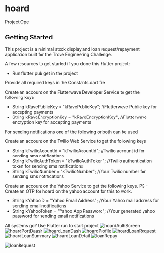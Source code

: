 # hoard

Project Ope

## Getting Started

This project is a minimal stock display and loan request/repayment application built for the Trove Engineering Challenge.

A few resources to get started if you clone this Flutter project:

- Run flutter pub get in the project

Provide all required keys in the Constants.dart file

Create an account on the Flutterwave Developer Service to get the following keys

- String kRavePublicKey = "kRavePublicKey"; //Flutterwave Public key for accepting payments
- String kRaveEncryptionKey = "kRaveEncryptionKey"; //Flutterwave encryption key for accepting payments

For sending notifications one of the following or both can be used

Create an account on the Twilio Web Service to get the following keys

- String kTwilioAcountId = "kTwilioAcountId"; //Twilio account id for sending sms notifications
- String kTwilioAuthToken = "kTwilioAuthToken"; //Twilio authentication token for sending sms notifications
- String kTwilioNumber = "kTwilioNumber"; //Your Twilio number for sending sms notifications

Create an account on the Yahoo Service to get the following keys. PS - Create an OTP for hoard on the yahoo account for this to work.
- String kYahooID = "Yahoo Email Address"; //Your Yahoo mail address for sending email notifications
- String kYahooToken = "Yahoo App Password";  //Your generated yahoo password for sending email notifications

All systems go? Use Flutter run to start project
![hoardAuthScreen](https://user-images.githubusercontent.com/40659333/120620183-9de10980-c454-11eb-97bd-cc6337f263f5.png)
![hoardPortDaash](https://user-images.githubusercontent.com/40659333/120620410-dc76c400-c454-11eb-8aa1-0a916c648482.png)
![hoardLoanDash](https://user-images.githubusercontent.com/40659333/120620454-e4ceff00-c454-11eb-8b00-ada209e7af49.png)
![hoardProfile](https://user-images.githubusercontent.com/40659333/120620478-ea2c4980-c454-11eb-99c6-28ad42416134.png)
![hoardLoanRequest](https://user-images.githubusercontent.com/40659333/120620502-f0222a80-c454-11eb-97e5-111c1d88a604.png)
![hoardLoanSummary](https://user-images.githubusercontent.com/40659333/120620556-fca68300-c454-11eb-8f13-95dea9764f17.png)
![hoardLoanDetail](https://user-images.githubusercontent.com/40659333/120620607-0cbe6280-c455-11eb-9b5d-33f2478b5e69.png)
![loanRepay](https://user-images.githubusercontent.com/40659333/120621252-a128c500-c455-11eb-9a58-ec2f7029f48b.png)

![loanRequest](https://user-images.githubusercontent.com/40659333/120624427-99b6eb00-c458-11eb-89b6-84665c1f1468.png)
